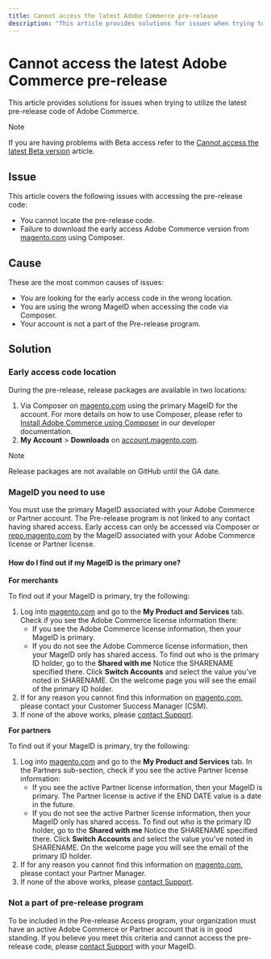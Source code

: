```yaml
---
title: Cannot access the latest Adobe Commerce pre-release
description: "This article provides solutions for issues when trying to utilize the latest pre-release code of Adobe Commerce."
---
```


# Cannot access the latest Adobe Commerce pre-release

This article provides solutions for issues when trying to utilize the latest pre-release code of Adobe Commerce.

>[!NOTE]
>
>If you are having problems with Beta access refer to the [Cannot access the latest Beta version](https://support.magento.com/hc/en-us/articles/360048169471) article.

## Issue

This article covers the following issues with accessing the pre-release code:

* You cannot locate the pre-release code.
* Failure to download the early access Adobe Commerce version from [magento.com](https://account.magento.com/customer/account/login) using Composer.

## Cause

These are the most common causes of issues:

* You are looking for the early access code in the wrong location.
* You are using the wrong MageID when accessing the code via Composer.
* Your account is not a part of the Pre-release program.

## Solution

### Early access code location

During the pre-release, release packages are available in two locations:

1. Via Composer on [magento.com](https://repo.magento.com/) using the primary MageID for the account. For more details on how to use Composer, please refer to [Install Adobe Commerce using Composer](https://devdocs.magento.com/guides/v2.3/install-gde/composer.html) in our developer documentation.
1. **My Account** > **Downloads** on [account.magento.com](https://account.magento.com/customer/account/login).

>[!NOTE]
>
>Release packages are not available on GitHub until the GA date.

### MageID you need to use

You must use the primary MageID associated with your Adobe Commerce or Partner account. The Pre-release program is not linked to any contact having shared access. Early access can only be accessed via Composer or [repo.magento.com](https://repo.magento.com/) by the MageID associated with your Adobe Commerce license or Partner license.

#### How do I find out if my MageID is the primary one?

 **For merchants**

To find out if your MageID is primary, try the following:

1. Log into [magento.com](https://account.magento.com/customer/account/login) and go to the **My Product and Services** tab. Check if you see the Adobe Commerce license information there:
    * If you see the Adobe Commerce license information, then your MageID is primary.
    * If you do not see the Adobe Commerce license information, then your MageID only has shared access. To find out who is the primary ID holder, go to the **Shared with me** Notice the SHARENAME specified there. Click **Switch Accounts** and select the value you've noted in SHARENAME. On the welcome page you will see the email of the primary ID holder.
1. If for any reason you cannot find this information on [magento.com](https://account.magento.com/customer/account/login), please contact your Customer Success Manager (CSM).
1. If none of the above works, please [contact Support](/help/help-center-guide/help-center/magento-help-center-user-guide.md#submit-ticket).

 **For partners**

To find out if your MageID is primary, try the following:

1. Log into [magento.com](https://account.magento.com/customer/account/login) and go to the **My Product and Services** tab. In the Partners sub-section, check if you see the active Partner license information:
    * If you see the active Partner license information, then your MageID is primary. The Partner license is active if the END DATE value is a date in the future.
    * If you do not see the active Partner license information, then your MageID only has shared access. To find out who is the primary ID holder, go to the **Shared with me** Notice the SHARENAME specified there. Click **Switch Accounts** and select the value you've noted in SHARENAME. On the welcome page you will see the email of the primary ID holder.
1. If for any reason you cannot find this information on [magento.com](https://account.magento.com/customer/account/login), please contact your Partner Manager.
1. If none of the above works, please [сontact Support](/help/help-center-guide/help-center/magento-help-center-user-guide.md#submit-ticket).

### Not a part of pre-release program

To be included in the Pre-release Access program, your organization must have an active Adobe Commerce or Partner account that is in good standing. If you believe you meet this criteria and cannot access the pre-release code, please [contact Support](/help/help-center-guide/help-center/magento-help-center-user-guide.md#submit-ticket) with your MageID.